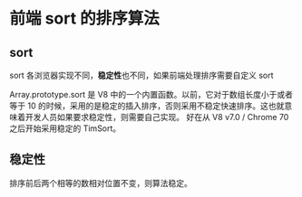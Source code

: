 # 前端 sort 的排序算法

## sort

sort 各浏览器实现不同，**稳定性**也不同，如果前端处理排序需要自定义 sort

Array.prototype.sort 是 V8 中的一个内置函数。以前，它对于数组长度小于或者等于 10 的时候，采用的是稳定的插入排序，否则采用不稳定快速排序。这也就意味着开发人员如果要求稳定性，则需要自己实现。 好在从 V8 v7.0 / Chrome 70 之后开始采用稳定的 TimSort。

## 稳定性

排序前后两个相等的数相对位置不变，则算法稳定。
